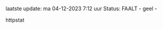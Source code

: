 laatste update: 
ma 04-12-2023  7:12   uur 
Status: FAALT - geel - 
<div class="service Y">httpstat</div>